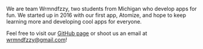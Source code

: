 We are team Wrmndfzzy, two students from Michigan who develop apps for fun. We started up in 2016 with our first app, Atomize, and hope to keep learning more and developing cool apps for everyone.


Feel free to visit our <a href="https://github.com/wrmndfzzy/Atomize">GitHub page</a> or shoot us an email at <a href="mailto:wrmndfzzy@gmail.com">wrmndfzzy@gmail.com!</a>